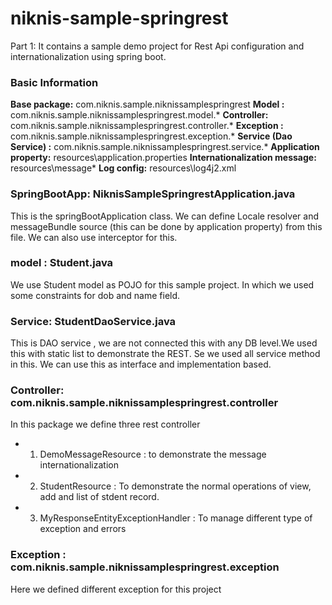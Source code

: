 # niknis-sample-springrest
Part 1: It contains a sample demo project for Rest Api configuration and internationalization using spring boot.


### Basic Information
**Base package:** com.niknis.sample.niknissamplespringrest
**Model :** com.niknis.sample.niknissamplespringrest.model.*
**Controller:** com.niknis.sample.niknissamplespringrest.controller.*
**Exception :** com.niknis.sample.niknissamplespringrest.exception.*
**Service (Dao Service) :** com.niknis.sample.niknissamplespringrest.service.*
**Application property:** resources\application.properties
**Internationalization message:** resources\message\*
**Log config:** resources\log4j2.xml

### SpringBootApp: NiknisSampleSpringrestApplication.java
This is the springBootApplication class. We can define Locale resolver and messageBundle source (this can be done by application property) from this file. We can also use interceptor for this.  

### model  : Student.java
We use Student model as POJO for this sample project.
In which we used some constraints for dob and name field.

### Service: StudentDaoService.java
This is DAO service , we are not connected this with any DB level.We used this with static list to demonstrate the REST. Se we used all service method in this. We can use this as interface and implementation based.

### Controller: com.niknis.sample.niknissamplespringrest.controller
In this package we define three rest controller 
* 1. DemoMessageResource : to demonstrate the message internationalization
* 2. StudentResource : To demonstrate the normal operations of view, add and list of stdent record.
* 3. MyResponseEntityExceptionHandler : To manage different type of exception and errors

### Exception : com.niknis.sample.niknissamplespringrest.exception
Here we defined different exception for this project



